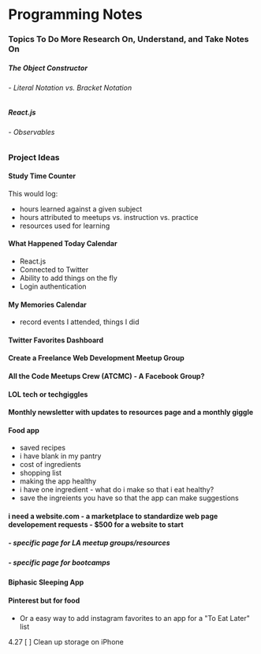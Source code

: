 # Programming Notes

### Topics To Do More Research On, Understand, and Take Notes On
##### The Object Constructor
###### - Literal Notation vs. Bracket Notation

##### React.js
###### - Observables


### Project Ideas
#### Study Time Counter
This would log: 
- hours learned against a given subject
- hours attributed to meetups vs. instruction vs. practice
- resources used for learning

#### What Happened Today Calendar
- React.js
- Connected to Twitter
- Ability to add things on the fly
- Login authentication 

#### My Memories Calendar 
- record events I attended, things I did 

#### Twitter Favorites Dashboard

#### Create a Freelance Web Development Meetup Group

#### All the Code Meetups Crew (ATCMC) - A Facebook Group?

#### LOL tech or techgiggles

#### Monthly newsletter with updates to resources page and a monthly giggle

#### Food app
- saved recipes
- i have blank in my pantry
- cost of ingredients
- shopping list
- making the app healthy
- i have one ingredient - what do i make so that i eat healthy?
- save the ingreients you have so that the app can make suggestions

#### i need a website.com - a marketplace to standardize web page developement requests - $500 for a website to start
##### - specific page for LA meetup groups/resources
##### - specific page for bootcamps

#### Biphasic Sleeping App

#### Pinterest but for food
- Or a easy way to add instagram favorites to an app for a "To Eat Later" list

4.27
[ ] Clean up storage on iPhone